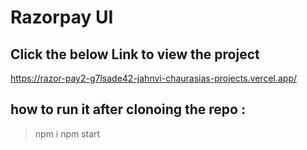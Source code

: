 # Razorpay UI


 ## Click the below Link to view the project
 https://razor-pay2-g7lsade42-jahnvi-chaurasias-projects.vercel.app/


## how to run it after clonoing the repo :
  > npm i
  > npm start 
